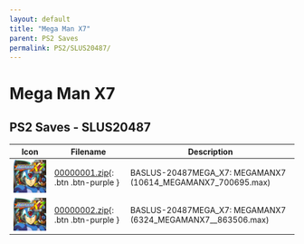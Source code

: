 ```yaml
---
layout: default
title: "Mega Man X7"
parent: PS2 Saves
permalink: PS2/SLUS20487/
---
```

# Mega Man X7

## PS2 Saves - SLUS20487

| Icon | Filename | Description |
|------|----------|-------------|
| ![Mega Man X7](icon0.png) | [00000001.zip](00000001.zip){: .btn .btn-purple } | BASLUS-20487MEGA_X7: MEGAMANX7 (10614_MEGAMANX7_700695.max) |
| ![Mega Man X7](icon0.png) | [00000002.zip](00000002.zip){: .btn .btn-purple } | BASLUS-20487MEGA_X7: MEGAMANX7 (6324_MEGAMANX7__863506.max) |
